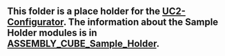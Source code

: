 ## This folder is a place holder for the [UC2-Configurator](https://uc2configurator.netlify.app/). The information about the Sample Holder modules is in [ASSEMBLY_CUBE_Sample_Holder](../ASSEMBLY_CUBE_Sample_Holder).

